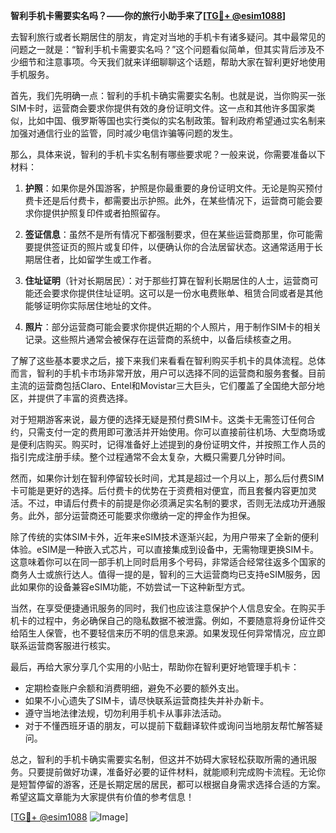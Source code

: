 **智利手机卡需要实名吗？——你的旅行小助手来了[[TG💪+ @esim1088](https://t.me/s/esim1088)]**

去智利旅行或者长期居住的朋友，肯定对当地的手机卡有诸多疑问。其中最常见的问题之一就是：“智利手机卡需要实名吗？”这个问题看似简单，但其实背后涉及不少细节和注意事项。今天我们就来详细聊聊这个话题，帮助大家在智利更好地使用手机服务。

首先，我们先明确一点：智利的手机卡确实需要实名制。也就是说，当你购买一张SIM卡时，运营商会要求你提供有效的身份证明文件。这一点和其他许多国家类似，比如中国、俄罗斯等国也实行类似的实名制政策。智利政府希望通过实名制来加强对通信行业的监管，同时减少电信诈骗等问题的发生。

那么，具体来说，智利的手机卡实名制有哪些要求呢？一般来说，你需要准备以下材料：

1. **护照**：如果你是外国游客，护照是你最重要的身份证明文件。无论是购买预付费卡还是后付费卡，都需要出示护照。此外，在某些情况下，运营商可能会要求你提供护照复印件或者拍照留存。

2. **签证信息**：虽然不是所有情况下都强制要求，但在某些运营商那里，你可能需要提供签证页的照片或复印件，以便确认你的合法居留状态。这通常适用于长期居住者，比如留学生或工作者。

3. **住址证明**（针对长期居民）：对于那些打算在智利长期居住的人士，运营商可能还会要求你提供住址证明。这可以是一份水电费账单、租赁合同或者是其他能够证明你实际居住地址的文件。

4. **照片**：部分运营商可能会要求你提供近期的个人照片，用于制作SIM卡的相关记录。这些照片通常会被保存在运营商的系统中，以备后续核查之用。

了解了这些基本要求之后，接下来我们来看看在智利购买手机卡的具体流程。总体而言，智利的手机卡市场非常开放，用户可以选择不同的运营商和服务套餐。目前主流的运营商包括Claro、Entel和Movistar三大巨头，它们覆盖了全国绝大部分地区，并提供了丰富的资费选择。

对于短期游客来说，最方便的选择无疑是预付费SIM卡。这类卡无需签订任何合约，只需支付一定的费用即可激活并开始使用。你可以直接前往机场、大型商场或是便利店购买。购买时，记得准备好上述提到的身份证明文件，并按照工作人员的指引完成注册手续。整个过程通常不会太复杂，大概只需要几分钟时间。

然而，如果你计划在智利停留较长时间，尤其是超过一个月以上，那么后付费SIM卡可能是更好的选择。后付费卡的优势在于资费相对便宜，而且套餐内容更加灵活。不过，申请后付费卡的前提是你必须满足实名制的要求，否则无法成功开通服务。此外，部分运营商还可能要求你缴纳一定的押金作为担保。

除了传统的实体SIM卡外，近年来eSIM技术逐渐兴起，为用户带来了全新的便利体验。eSIM是一种嵌入式芯片，可以直接集成到设备中，无需物理更换SIM卡。这意味着你可以在同一部手机上同时启用多个号码，非常适合经常往返多个国家的商务人士或旅行达人。值得一提的是，智利的三大运营商均已支持eSIM服务，因此如果你的设备兼容eSIM功能，不妨尝试一下这种新型方式。

当然，在享受便捷通讯服务的同时，我们也应该注意保护个人信息安全。在购买手机卡的过程中，务必确保自己的隐私数据不被泄露。例如，不要随意将身份证件交给陌生人保管，也不要轻信来历不明的信息来源。如果发现任何异常情况，应立即联系运营商客服进行核实。

最后，再给大家分享几个实用的小贴士，帮助你在智利更好地管理手机卡：

- 定期检查账户余额和消费明细，避免不必要的额外支出。
- 如果不小心遗失了SIM卡，请尽快联系运营商挂失并补办新卡。
- 遵守当地法律法规，切勿利用手机卡从事非法活动。
- 对于不懂西班牙语的朋友，可以提前下载翻译软件或询问当地朋友帮忙解答疑问。

总之，智利的手机卡确实需要实名制，但这并不妨碍大家轻松获取所需的通讯服务。只要提前做好功课，准备好必要的证件材料，就能顺利完成购卡流程。无论你是短暂停留的游客，还是长期定居的居民，都可以根据自身需求选择合适的方案。希望这篇文章能为大家提供有价值的参考信息！

[[TG💪+ @esim1088](https://t.me/s/esim1088) ![Image](https://i.postimg.cc/4NQfJmqS/Snipaste-2025-05-13-00-14-12.png)]